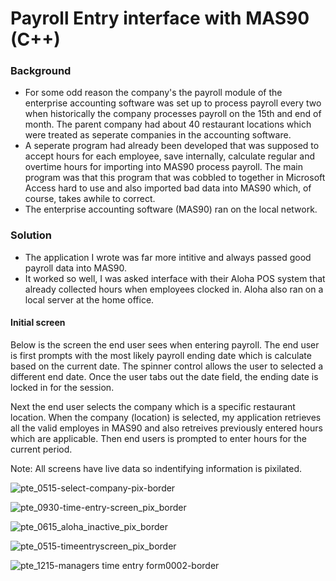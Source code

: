 # Payroll Entry interface with MAS90 (C++)


### Background
- For some odd reason the company's the payroll module of the enterprise accounting software was set up to process payroll every two when historically the company processes payroll on the 15th and end of month. The parent company had about 40 restaurant locations which were treated as seperate companies in the accounting software.
- A seperate program had already been developed that was supposed to accept hours for each employee, save internally, calculate regular and overtime hours for importing into MAS90 process payroll. The main program was that this program that was cobbled to together in Microsoft Access hard to use and also imported bad data into MAS90 which, of course, takes awhile to correct. 
- The enterprise accounting software (MAS90) ran on the local network.

### Solution
- The application I wrote was far more intitive and always passed good payroll data into MAS90. 
- It worked so well, I was asked interface with their Aloha POS system that already collected hours when employees clocked in. Aloha also ran on a local server at the home office. 


#### Initial screen 

Below is the screen the end user sees when entering payroll. The end user is first prompts with the most likely payroll ending date which is calculate based on the current date. The spinner control allows the user to selected a different end date. Once the user tabs out the date field, the ending date is locked in for the session. 

Next the end user selects the company which is a specific restaurant location. When the company (location) is selected, my application retrieves all the valid employes in MAS90 and also retreives previously entered hours which are applicable. Then end users is prompted to enter hours for the current period.

Note: All screens have live data so indentifying information is pixilated.

![pte_0515-select-company-pix-border](https://user-images.githubusercontent.com/23184069/47984957-d9997400-e09d-11e8-9f6a-aae8a7aa6b34.jpg "Initial Screen")




![pte_0930-time-entry-screen_pix_border](https://user-images.githubusercontent.com/23184069/47985268-ba4f1680-e09e-11e8-8b79-1b23795b9a1e.jpg)

![pte_0615_aloha_inactive_pix_border](https://user-images.githubusercontent.com/23184069/47985208-8d026880-e09e-11e8-8818-7c33ea608b3c.jpg)

![pte_0515-timeentryscreen_pix_border](https://user-images.githubusercontent.com/23184069/47985144-5c223380-e09e-11e8-8c4a-3ad4b2368d74.jpg)

![pte_1215-managers time entry form0002-border](https://user-images.githubusercontent.com/23184069/47985311-d81c7b80-e09e-11e8-8ef6-d4ad93efe285.jpg "Time Sheet")


